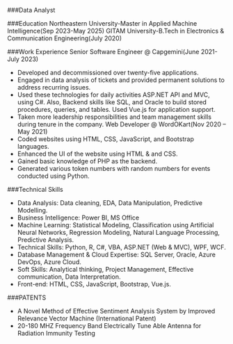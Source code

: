 ###Data Analyst

###Education
Northeastern University-Master in Applied Machine Intelligence(Sep 2023-May 2025)
GITAM University-B.Tech in Electronics & Communication Engineering(July 2020)


###Work Experience
Senior Software Engineer @ Capgemini(June 2021- July 2023)
-	Developed and decommissioned over twenty-five applications.
-	Engaged in data analysis of tickets and provided permanent solutions to address recurring issues.
-	Used these technologies for daily activities ASP.NET API and MVC, using C#. Also, Backend skills like SQL, and Oracle to build stored procedures, queries, and tables. Used Vue.js for application support.
-	Taken more leadership responsibilities and team management skills during tenure in the company.
 Web Developer @ WordOKart(Nov 2020 – May 2021)
-	Coded websites using HTML, CSS, JavaScript, and Bootstrap languages.
-	Enhanced the UI of the website using HTML & and CSS.
-	Gained basic knowledge of PHP as the backend.
-	Generated various token numbers with random numbers for events conducted using Python.


###Technical Skills
-	Data Analysis: Data cleaning, EDA, Data Manipulation, Predictive Modelling.
-	Business Intelligence: Power BI, MS Office
-	Machine Learning: Statistical Modeling, Classification using Artificial Neural Networks, Regression Modeling, Natural Language Processing, Predictive Analysis.
-	Technical Skills: Python, R, C#, VBA, ASP.NET (Web & MVC), WPF, WCF.
-	Database Management & Cloud Expertise: SQL Server, Oracle, Azure DevOps, Azure Cloud.
-	Soft Skills: Analytical thinking, Project Management, Effective communication, Data Interpretation.
-	Front-end: HTML, CSS, JavaScript, Bootstrap, Vue.js.

###PATENTS
-	A Novel Method of Effective Sentiment Analysis System by Improved Relevance Vector Machine (International Patent)
-	20-180 MHZ Frequency Band Electrically Tune Able Antenna for Radiation Immunity Testing

